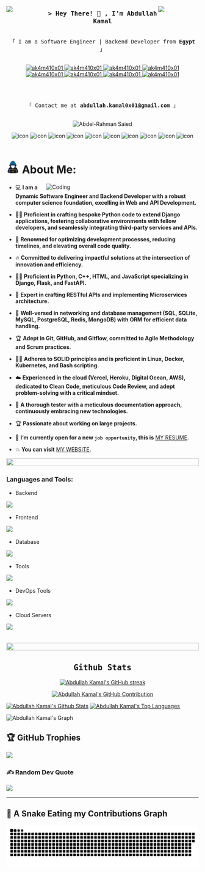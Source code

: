 <img align="left" src="https://user-images.githubusercontent.com/65187002/144930161-2f783401-8d27-4fdf-a2f7-cc0ba32f1f1f.gif" width="21%" style="display:inline;"><img align="right" src="https://user-images.githubusercontent.com/65187002/144930161-2f783401-8d27-4fdf-a2f7-cc0ba32f1f1f.gif" width="21%" style="display:inline;">

<!-- Intro  -->
<h3 align="center">
        <samp>&gt; Hey There! 👋 , I'm Abdullah Kamal
        </samp>
</h3>

<p align="center"> 
  <samp>
    <br>
    「 I am a Software Engineer | Backend Developer from <b>Egypt</b> 」
    <br>
    <br>
  </samp>
</p>

<p align="center">
 <a href="https://ak4m410x01.github.io/Portfolio/" target="_blank">
  <img src="https://img.shields.io/badge/website-000000?style=for-the-badge&logo=About.me&logoColor=white" alt="ak4m410x01"/>
 </a>
 <a href="mailto:abdullah.kamal0x01@gmail.com" target="_blank">
  <img src="https://img.shields.io/badge/Gmail-D14836?style=for-the-badge&logo=gmail&logoColor=white" alt="ak4m410x01"/>
 </a>
  <a href="https://linkedin.com/in/ak4m410x01" target="_blank">
  <img src="https://img.shields.io/badge/LinkedIn-0077B5?style=for-the-badge&logo=linkedin&logoColor=white" alt="ak4m410x01"/>
 </a>
   <a href="https://t.me/ak4m410x01" target="_blank">
  <img src="https://img.shields.io/badge/Telegram-2CA5E0?style=for-the-badge&logo=telegram&logoColor=white" alt="ak4m410x01"/>
 </a>
   <a href="https://wa.me/ak4m410x01" target="_blank">
  <img src="https://img.shields.io/badge/WhatsApp-25D366?style=for-the-badge&logo=whatsapp&logoColor=white" alt="ak4m410x01"/>
 </a>
 <a href="https://wa.me/ak4m410x01" target="_blank">
  <img src="https://img.shields.io/badge/-LeetCode-FFA116?style=for-the-badge&logo=LeetCode&logoColor=black" alt="ak4m410x01"/>
 </a>
 <a href="https://wa.me/ak4m410x01" target="_blank">
  <img src="https://img.shields.io/badge/Codeforces-445f9d?style=for-the-badge&logo=Codeforces&logoColor=white" alt="ak4m410x01"/>
 </a>
 <a href="https://wa.me/ak4m410x01" target="_blank">
  <img src="https://img.shields.io/badge/-Hackerrank-2EC866?style=for-the-badge&logo=HackerRank&logoColor=white" alt="ak4m410x01"/>
 </a>
</p>
<br />
<p align="center"> 
  <samp>
    <br>
    「 Contact me at <b>abdullah.kamal0x01@gmail.com</b> 」
    <br>
    <br>
  </samp>
</p>

<p align="center"> 
 <img src="https://komarev.com/ghpvc/?username=ak4m410x01&label=Profile%20views&color=0e75b6&style=flat" alt="Abdel-Rahman Saied" /> 
</p>

<div align="center">
  <img src="https://techstack-generator.vercel.app/cpp-icon.svg" alt="icon" width="50" height="50" />
  <img src="https://techstack-generator.vercel.app/python-icon.svg" alt="icon" width="50" height="50" />
  <img src="https://techstack-generator.vercel.app/django-icon.svg" alt="icon" width="50" height="50" />
  <img src="https://techstack-generator.vercel.app/restapi-icon.svg" alt="icon" width="50" height="50" />
  <img src="https://techstack-generator.vercel.app/github-icon.svg" alt="icon" width="50" height="50" />
      
  <img src="https://techstack-generator.vercel.app/docker-icon.svg" alt="icon" width="50" height="50" />
  <img src="https://techstack-generator.vercel.app/nginx-icon.svg" alt="icon" width="50" height="50" />
  <img src="https://techstack-generator.vercel.app/kubernetes-icon.svg" alt="icon" width="50" height="50" />
  <img src="https://techstack-generator.vercel.app/aws-icon.svg" alt="icon" width="50" height="50" />
  <img src="https://techstack-generator.vercel.app/mysql-icon.svg" alt="icon" width="50" height="50" />
</div>

<br>

# <img src="./assets/images/about_me.gif" width="6.8%" /> About Me:

<img align="right" alt="Coding" width="400" src="https://user-images.githubusercontent.com/74038190/229223263-cf2e4b07-2615-4f87-9c38-e37600f8381a.gif">



 - :computer: **I am a Dynamic Software Engineer and Backend Developer with a robust computer science foundation, excelling in Web and API Development.**
 
 - :student: **Proficient in crafting bespoke Python code to extend Django applications, fostering collaborative environments with fellow developers, and seamlessly integrating third-party services and APIs.**
 
 - :blue_book: **Renowned for optimizing development processes, reducing timelines, and elevating overall code quality.**
 
 - :fire: **Committed to delivering impactful solutions at the intersection of innovation and efficiency.**
 
 - :technologist: **Proficient in Python, C++, HTML, and JavaScript specializing in Django, Flask, and FastAPI.**
 
 - :thinking: **Expert in crafting RESTful APIs and implementing Microservices architecture.**
 
 - :school: **Well-versed in networking and database management (SQL, SQLite, MySQL, PostgreSQL, Redis, MongoDB) with ORM for efficient data handling.**
 
 - :trophy: **Adept in Git, GitHub, and Gitflow, committed to Agile Methodology and Scrum practices.**
 
 - :student: **Adheres to SOLID principles and is proficient in Linux, Docker, Kubernetes, and Bash scripting.**
 
 - :cloud: **Experienced in the cloud (Vercel, Heroku, Digital Ocean, AWS), dedicated to Clean Code, meticulous Code Review, and adept problem-solving with a critical mindset.**
 
 - :book: **A thorough tester with a meticulous documentation approach, continuously embracing new technologies.**
 
 - :trophy: **Passionate about working on large projects.**

 - :thinking: **I’m currently open for a new `job opportunity`, this is** [MY RESUME](https://drive.google.com/file/d/1klPNTj8ZyD9IDCCMTtqCIvqKvwLN4eXt/view).
 
 - :boom: **You can visit** [MY WEBSITE](https://ak4m410x01.github.io/Portfolio/).

<img src="https://i.imgur.com/dBaSKWF.gif" height="20" width="100%">

<h3 align="left">Languages and Tools:</h3>

- Backend
<p align="left">
  <a href="https://skillicons.dev">
    <img src="https://skillicons.dev/icons?i=py,django,flask,fastapi" />
  </a>
</p>

- Frontend
<p align="left">
  <a href="https://skillicons.dev">
    <img src="https://skillicons.dev/icons?i=html,css,js,bootstrap" />
  </a>
</p>

- Database
<p align="left">
  <a href="https://skillicons.dev">
    <img src="https://skillicons.dev/icons?i=sqlite,mysql,postgresql,mongodb,redis" />
  </a>
</p>

- Tools
<p align="left">
  <a href="https://skillicons.dev">
    <img src="https://skillicons.dev/icons?i=git,github,vscode,postman,linux,bash" />
  </a>
</p>

- DevOps Tools
<p align="left">
  <a href="https://skillicons.dev">
    <img src="https://skillicons.dev/icons?i=docker,kubernetes,jenkins,nginx" />
  </a>
</p>

- Cloud Servers
<p align="left">
  <a href="https://skillicons.dev">
    <img src="https://skillicons.dev/icons?i=vercel,heroku,aws" />
  </a>
</p>

<br/>

<img src="https://i.imgur.com/dBaSKWF.gif" height="20" width="100%">

<h2 align="center">
             <samp> Github Stats </samp>
</h2>

<p align="center">
  <a href="https://github.com/ak4m410x01">
    <img src="https://github-readme-streak-stats.herokuapp.com?user=ak4m410x01&theme=radical" alt="Abdullah Kamal's GitHub streak"/>
  </a>
</p>

<p align="center">
  <a href="https://github.com/ak4m410x01">
    <img src="https://github-profile-summary-cards.vercel.app/api/cards/profile-details?username=ak4m410x01&theme=radical" alt="Abdullah Kamal's GitHub Contribution"/>
  </a>
</p>

<a> 
    <a href="https://github.com/ak4m410x01"><img alt="Abdullah Kamal's Github Stats" src="https://denvercoder1-github-readme-stats.vercel.app/api?username=ak4m410x01&show_icons=true&count_private=true&theme=react&border_color=7F3FBF&bg_color=0D1117&title_color=F85D7F&icon_color=F8D866" height="192px" width="49.5%"/></a>
  <a href="https://github.com/ak4m410x01"><img alt="Abdullah Kamal's Top Languages" src="https://denvercoder1-github-readme-stats.vercel.app/api/top-langs/?username=ak4m410x01&langs_count=8&layout=compact&theme=react&border_color=7F3FBF&bg_color=0D1117&title_color=F85D7F&icon_color=F8D866" height="192px" width="49.5%"/></a>
  <br/>
</a>

![Abdullah Kamal's Graph](https://github-readme-activity-graph.vercel.app/graph?username=ak4m410x01&custom_title=Abdullah%20Kamal's%20GitHub%20Activity%20Graph&bg_color=0D1117&color=7F3FBF&line=7F3FBF&point=7F3FBF&area_color=FFFFFF&title_color=FFFFFF&area=true)

## 🏆 GitHub Trophies

![](https://github-profile-trophy.vercel.app/?username=ak4m410x01&theme=radical&no-frame=false&no-bg=false&margin-w=4)

### ✍️ Random Dev Quote

![](https://quotes-github-readme.vercel.app/api?type=horizontal&theme=radical)

---

<h2> 🐍 A Snake Eating my Contributions Graph </h2>

<p align = "center">
	<img src = "./assets/images/github-contribution-grid-snake.svg" alt = "Snake Game"/>
</p>
